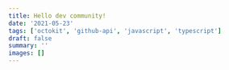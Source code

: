 ```yaml
---
title: Hello dev community!
date: '2021-05-23'
tags: ['octokit', 'github-api', 'javascript', 'typescript']
draft: false
summary: ''
images: []
---
```

